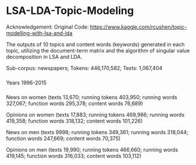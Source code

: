 # LSA-LDA-Topic-Modeling
Acknowledgement: Original Code: https://www.kaggle.com/rcushen/topic-modelling-with-lsa-and-lda

The outputs of 10 topics and content words (keywords) generated in each topic, utilizing the document-term matrix and the algorithm of singular value decomposition in LSA and LDA. 

Sub-corpus: newspapers; Tokens: 446,170,582; Texts: 1,067,404
###
Years 1996-2015
###
News on women (texts 13,670; running tokens 403,950; running words 327,067; function words 295,378; content words 76,689)

Opinions on women (texts 17,883; running tokens 469,966; running words 419,358; function words 318,132; content words 101,226) 

News on men (texts 9998; running tokens 349,361; running words 318,044; function words 247,669; content words 70,375) 

Opinions on men (texts 19,990; running tokens 466,660; running words 419,145; function words 316,033; content words 103,112)
